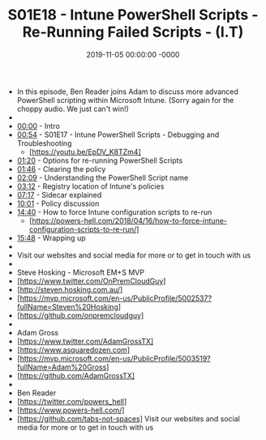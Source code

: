 ﻿---
layout: post
title: "S01E18 - Intune PowerShell Scripts - Re-Running Failed Scripts - (I.T)"
date: 2019-11-05 00:00:00 -0000
categories:
---

 * In this episode, Ben Reader joins Adam to discuss more advanced PowerShell scripting within Microsoft Intune.  (Sorry again for the choppy audio. We just can't win!)
 * 
 * [00:00](https://www.youtube.com/watch?v=LLgVGLSrH28&t=0s) - Intro
 * [00:54](https://www.youtube.com/watch?v=LLgVGLSrH28&t=54s) - S01E17 - Intune PowerShell Scripts - Debugging and Troubleshooting
   - [https://youtu.be/EpDV_K8TZm4]
 * [01:20](https://www.youtube.com/watch?v=LLgVGLSrH28&t=80s) - Options for re-running PowerShell Scripts
 * [01:46](https://www.youtube.com/watch?v=LLgVGLSrH28&t=106s) - Clearing the policy
 * [02:09](https://www.youtube.com/watch?v=LLgVGLSrH28&t=129s) - Understanding the PowerShell Script name
 * [03:12](https://www.youtube.com/watch?v=LLgVGLSrH28&t=192s) - Registry location of Intune's policies
 * [07:17](https://www.youtube.com/watch?v=LLgVGLSrH28&t=437s) - Sidecar explained
 * [10:01](https://www.youtube.com/watch?v=LLgVGLSrH28&t=601s) - Policy discussion
 * [14:40](https://www.youtube.com/watch?v=LLgVGLSrH28&t=880s) - How to force Intune configuration scripts to re-run
   - [https://powers-hell.com/2018/04/16/how-to-force-intune-configuration-scripts-to-re-run/]
 * [15:48](https://www.youtube.com/watch?v=LLgVGLSrH28&t=948s) - Wrapping up
 * 
 * Visit our websites and social media for more or to get in touch with us
 * 
 * Steve Hosking - Microsoft EM+S MVP
 * [https://www.twitter.com/OnPremCloudGuy]
 * [http://steven.hosking.com.au/]
 * [https://mvp.microsoft.com/en-us/PublicProfile/5002537?fullName=Steven%20Hosking]
 * [https://github.com/onpremcloudguy]
 * 
 * Adam Gross
 * [https://www.twitter.com/AdamGrossTX]
 * [https://www.asquaredozen.com]
 * [https://mvp.microsoft.com/en-us/PublicProfile/5003519?fullName=Adam%20Gross]
 * [https://github.com/AdamGrossTX]
 * 
 * Ben Reader
 * [https://twitter.com/powers_hell]
 * [https://www.powers-hell.com/]
 * [https://github.com/tabs-not-spaces] Visit our websites and social media for more or to get in touch with us
